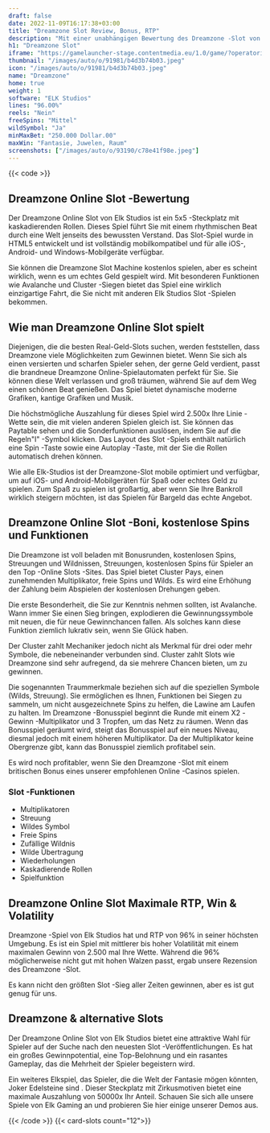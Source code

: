 ```yaml
---
draft: false
date: 2022-11-09T16:17:38+03:00
title: "Dreamzone Slot Review, Bonus, RTP"
description: "Mit einer unabhängigen Bewertung des Dreamzone -Slot von Elk Studios können Sie kostenlos oder echtes Geld spielen und hier einen Bonus erhalten!"
h1: "Dreamzone Slot"
iframe: "https://gamelauncher-stage.contentmedia.eu/1.0/game/?operatorid=44&mode=demo&currency=EUR&device=desktop&token=webdemo&language=en_gb&gameid=10045"
thumbnail: "/images/auto/o/91981/b4d3b74b03.jpeg"
icon: "/images/auto/o/91981/b4d3b74b03.jpeg"
name: "Dreamzone"
home: true
weight: 1
software: "ELK Studios"
lines: "96.00%"
reels: "Nein"
freeSpins: "Mittel"
wildSymbol: "Ja"
minMaxBet: "250.000 Dollar.00"
maxWin: "Fantasie, Juwelen, Raum"
screenshots: ["/images/auto/o/93190/c78e41f98e.jpeg"]
---
```


{{< code >}}<h2> Dreamzone Online Slot -Bewertung</h2><p> Der Dreamzone Online Slot von Elk Studios ist ein 5x5 -Steckplatz mit kaskadierenden Rollen. Dieses Spiel führt Sie mit einem rhythmischen Beat durch eine Welt jenseits des bewussten Verstand. Das Slot-Spiel wurde in HTML5 entwickelt und ist vollständig mobilkompatibel und für alle iOS-, Android- und Windows-Mobilgeräte verfügbar.</p><p> Sie können die Dreamzone Slot Machine kostenlos spielen, aber es scheint wirklich, wenn es um echtes Geld gespielt wird. Mit besonderen Funktionen wie Avalanche und Cluster -Siegen bietet das Spiel eine wirklich einzigartige Fahrt, die Sie nicht mit anderen Elk Studios Slot -Spielen bekommen.</p><h2>Wie man Dreamzone Online Slot spielt</h2><p>Diejenigen, die die besten Real-Geld-Slots suchen, werden feststellen, dass Dreamzone viele Möglichkeiten zum Gewinnen bietet. Wenn Sie sich als einen versierten und scharfen Spieler sehen, der gerne Geld verdient, passt die brandneue Dreamzone Online-Spielautomaten perfekt für Sie. Sie können diese Welt verlassen und groß träumen, während Sie auf dem Weg einen schönen Beat genießen. Das Spiel bietet dynamische moderne Grafiken, kantige Grafiken und Musik.</p><p> Die höchstmögliche Auszahlung für dieses Spiel wird 2.500x Ihre Linie -Wette sein, die mit vielen anderen Spielen gleich ist. Sie können das Paytable sehen und die Sonderfunktionen auslösen, indem Sie auf die Regeln"I" -Symbol klicken. Das Layout des Slot -Spiels enthält natürlich eine Spin -Taste sowie eine Autoplay -Taste, mit der Sie die Rollen automatisch drehen können.</p><p> Wie alle Elk-Studios ist der Dreamzone-Slot mobile optimiert und verfügbar, um auf iOS- und Android-Mobilgeräten für Spaß oder echtes Geld zu spielen. Zum Spaß zu spielen ist großartig, aber wenn Sie Ihre Bankroll wirklich steigern möchten, ist das Spielen für Bargeld das echte Angebot.</p><h2> Dreamzone Online Slot -Boni, kostenlose Spins und Funktionen</h2><p> Die Dreamzone ist voll beladen mit Bonusrunden, kostenlosen Spins, Streuungen und Wildnissen, Streuungen, kostenlosen Spins für Spieler an den Top -Online Slots -Sites.  Das Spiel bietet Cluster Pays, einen zunehmenden Multiplikator, freie Spins und Wilds. Es wird eine Erhöhung der Zahlung beim Abspielen der kostenlosen Drehungen geben.</p><p></p><p>Die erste Besonderheit, die Sie zur Kenntnis nehmen sollten, ist Avalanche. Wann immer Sie einen Sieg bringen, explodieren die Gewinnungssymbole mit neuen, die für neue Gewinnchancen fallen. Als solches kann diese Funktion ziemlich lukrativ sein, wenn Sie Glück haben.</p><p>Der Cluster zahlt Mechaniker jedoch nicht als Merkmal für drei oder mehr Symbole, die nebeneinander verbunden sind. Cluster zahlt Slots wie Dreamzone sind sehr aufregend, da sie mehrere Chancen bieten, um zu gewinnen.</p><p>Die sogenannten Traummerkmale beziehen sich auf die speziellen Symbole (Wilds, Streuung). Sie ermöglichen es Ihnen, Funktionen bei Siegen zu sammeln, um nicht ausgezeichnete Spins zu helfen, die Lawine am Laufen zu halten. Im Dreamzone -Bonusspiel beginnt die Runde mit einem X2 -Gewinn -Multiplikator und 3 Tropfen, um das Netz zu räumen. Wenn das Bonusspiel geräumt wird, steigt das Bonusspiel auf ein neues Niveau, diesmal jedoch mit einem höheren Multiplikator. Da der Multiplikator keine Obergrenze gibt, kann das Bonusspiel ziemlich profitabel sein.</p><p>Es wird noch profitabler, wenn Sie den Dreamzone -Slot mit einem britischen Bonus eines unserer empfohlenen Online -Casinos spielen.</p><h3>
Slot -Funktionen</h3><ul>
<li></span>
Multiplikatoren</li>
<li></span>
Streuung</li>
<li></span>
Wildes Symbol</li>
<li></span>
Freie Spins</li>
<li></span>
Zufällige Wildnis</li>
<li></span>
Wilde Übertragung</li>
<li></span>
Wiederholungen</li>
<li></span>
Kaskadierende Rollen</li>
<li></span>
Spielfunktion</li></ul><h2> Dreamzone Online Slot Maximale RTP, Win & Volatility</h2><p> Dreamzone -Spiel von Elk Studios hat und RTP von 96% in seiner höchsten Umgebung. Es ist ein Spiel mit mittlerer bis hoher Volatilität mit einem maximalen Gewinn von 2.500 mal Ihre Wette. Während die 96% möglicherweise nicht gut mit hohen Walzen passt, ergab unsere Rezension des Dreamzone -Slot.</p><p>Es kann nicht den größten Slot -Sieg aller Zeiten gewinnen, aber es ist gut genug für uns.</p><h2> Dreamzone & alternative Slots</h2><p> Der Dreamzone Online Slot von Elk Studios bietet eine attraktive Wahl für Spieler auf der Suche nach den neuesten Slot -Veröffentlichungen. Es hat ein großes Gewinnpotential, eine Top-Belohnung und ein rasantes Gameplay, das die Mehrheit der Spieler begeistern wird.</p><p>Ein weiteres Elkspiel, das Spieler, die die Welt der Fantasie mögen könnten, Joker Edelsteine sind . Dieser Steckplatz mit Zirkusmotiven bietet eine maximale Auszahlung von 50000x Ihr Anteil. Schauen Sie sich alle unsere Spiele von Elk Gaming an und probieren Sie hier einige unserer Demos aus.</p>{{< /code >}}
{{< card-slots count="12">}}